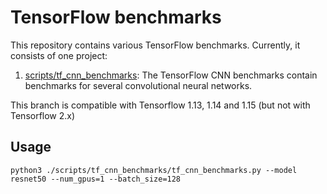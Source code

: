 # TensorFlow benchmarks
This repository contains various TensorFlow benchmarks. Currently, it consists of one project:

1. [scripts/tf_cnn_benchmarks](https://github.com/tensorflow/benchmarks/tree/master/scripts/tf_cnn_benchmarks): The TensorFlow CNN benchmarks contain benchmarks for several convolutional neural networks.

This branch is compatible with Tensorflow 1.13, 1.14 and 1.15 (but not with Tensorflow 2.x)

## Usage

```
python3 ./scripts/tf_cnn_benchmarks/tf_cnn_benchmarks.py --model resnet50 --num_gpus=1 --batch_size=128
```
